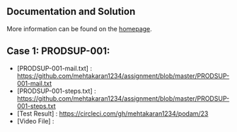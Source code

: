 Documentation and Solution
--------------------------

More information can be found on the [homepage](https://github.com/mehtakaran1234/assignment).


Case 1: PRODSUP-001:
-----------------------------------
+ [PRODSUP-001-mail.txt] : https://github.com/mehtakaran1234/assignment/blob/master/PRODSUP-001-mail.txt
+ [PRODSUP-001-steps.txt] : https://github.com/mehtakaran1234/assignment/blob/master/PRODSUP-001-steps.txt
+ [Test Result] : https://circleci.com/gh/mehtakaran1234/podam/23
+ [Video File] : 
 
